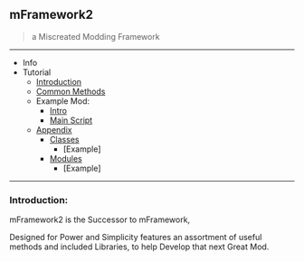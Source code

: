 ## mFramework2
> a Miscreated Modding Framework
----

- Info
- Tutorial
    - [Introduction](Tutorial/01-Intro.md)
    - [Common Methods](Tutorial/02-Common-Methods.md)
    - Example Mod:
        - [Intro](Tutorial/b1-ExampleMod-mod_init.md)
        - [Main Script](Tutorial/b2-ExampleMod-mod_main.md)
    - [Appendix](Tutorial/a1-Appendix.md)
        - [Classes](Tutorial/a2-Classes.md)
            - [Example]
        - [Modules](Tutorial/a3-Modules.md)
            - [Example]


----

### Introduction:

mFramework2 is the Successor to mFramework,

Designed for Power and Simplicity features an assortment of useful methods and included Libraries, to help Develop that next Great Mod.